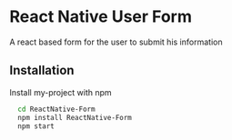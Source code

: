 
# React Native User Form

A react based form for the user to submit his information 

## Installation

Install my-project with npm

```bash
  cd ReactNative-Form
  npm install ReactNative-Form
  npm start

```
    